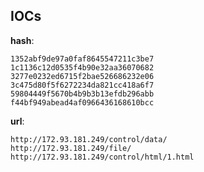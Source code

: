 
## IOCs

__hash__:

```text
1352abf9de97a0faf8645547211c3be7
1c1136c12d0535f4b90e32aa36070682
3277e0232ed6715f2bae526686232e06
3c475d80f5f6272234da821cc418a6f7
59804449f5670b4b9b3b13efdb296abb
f44bf949abead4af0966436168610bcc
```
__url__:

```text
http://172.93.181.249/control/data/
http://172.93.181.249/file/
http://172.93.181.249/control/html/1.html
```